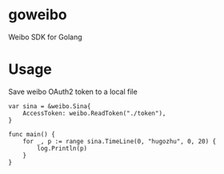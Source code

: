 goweibo
=======

Weibo SDK for Golang

# Usage

Save weibo OAuth2 token to a local file

```
var sina = &weibo.Sina{
    AccessToken: weibo.ReadToken("./token"),
}

func main() {
    for _, p := range sina.TimeLine(0, "hugozhu", 0, 20) {
        log.Println(p)
    }
}
```
